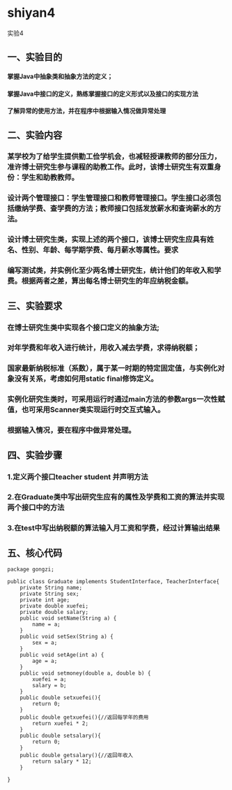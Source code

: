 # shiyan4
实验4
## 一、实验目的
#### 掌握Java中抽象类和抽象方法的定义；
#### 掌握Java中接口的定义，熟练掌握接口的定义形式以及接口的实现方法
#### 了解异常的使用方法，并在程序中根据输入情况做异常处理
## 二、实验内容
### 某学校为了给学生提供勤工俭学机会，也减轻授课教师的部分压力，准许博士研究生参与课程的助教工作。此时，该博士研究生有双重身份：学生和助教教师。
### 设计两个管理接口：学生管理接口和教师管理接口。学生接口必须包括缴纳学费、查学费的方法；教师接口包括发放薪水和查询薪水的方法。
### 设计博士研究生类，实现上述的两个接口，该博士研究生应具有姓名、性别、年龄、每学期学费、每月薪水等属性。要求
### 编写测试类，并实例化至少两名博士研究生，统计他们的年收入和学费。根据两者之差，算出每名博士研究生的年应纳税金额。
## 三、实验要求
### 在博士研究生类中实现各个接口定义的抽象方法;
### 对年学费和年收入进行统计，用收入减去学费，求得纳税额；
### 国家最新纳税标准（系数），属于某一时期的特定固定值，与实例化对象没有关系，考虑如何用static final修饰定义。
### 实例化研究生类时，可采用运行时通过main方法的参数args一次性赋值，也可采用Scanner类实现运行时交互式输入。
### 根据输入情况，要在程序中做异常处理。
## 四、实验步骤
### 1.定义两个接口teacher student 并声明方法
### 2.在Graduate类中写出研究生应有的属性及学费和工资的算法并实现两个接口中的方法
### 3.在test中写出纳税额的算法输入月工资和学费，经过计算输出结果
## 五、核心代码
```
package gongzi;

public class Graduate implements StudentInterface, TeacherInterface{
    private String name;
    private String sex;
    private int age;
    private double xuefei;
    private double salary;
    public void setName(String a) {
        name = a;
    }
    public void setSex(String a) {
        sex = a;
    }
    public void setAge(int a) {
        age = a;
    }
    public void setmoney(double a, double b) {
        xuefei = a;
        salary = b;
    }
    public double setxuefei(){
        return 0;
    }
    public double getxuefei(){//返回每学年的费用
        return xuefei * 2;
    }
    public double setsalary(){
        return 0;
    }
    public double getsalary(){//返回年收入
        return salary * 12;
    }

}
```
